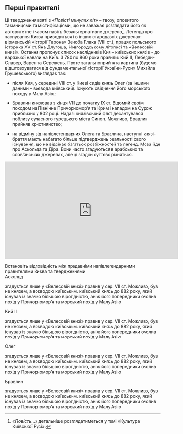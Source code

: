 Перші правителі
---------------

Ці твердження взяті з *«Повісті минулих літ»* – твору, оповитого
таємницями та містифікаціями, що не заважає розглядати його як
авторитетне і часом навіть безальтернативне джерело[^1]. Легенда про
заснування Києва приводиться і в інших стародавніх джерелах: вірменській
«Історії Тарона» Зеноба Глака (VIII ст.), працях польського історика XV
ст. Яна Длугоша, Новгородському літописі та «Велесовій книзі». Остання
пропонує список наслідників Кия – київських князів - до варязької навали
на Київ. З 780 по 860 роки правили: Кий ІІ, Лебедян-Славер, Варен та Сережень. Проте загальноприйнята картина (будемо відштовхуватися від
фундаментальної «Історії України-Руси» Михайла Грушевського) виглядає
так:

-   після Кия, у середині VIІI ст. у Києві сидів князь Олег (за іншими
    даними – воєвода київський). Існують свідчення його морського походу
    у Малу Азію;

-   Бравлин князював з кінця VIII до початку IX ст. Відомий своїм
    походом на Північне Причорномор’я та Крим і нападом на Сурож
    приблизно у 802 році. Надалі князівський флот десантувався поблизу
    сучасного турецького міста Синоп. Можливо, Бравлин прийняв християнство;

-   на відміну від напівлегендарних Олега та Бравлина, наступні князі-браття мають набагато більше підтверджень реальності свого існування, що не відсікає багатьох розбіжностей та легенд. Мова йде про Аскольда та Діра. Вони часто згадуються в арабських та слов’янських джерелах, але ці згадки суттєво різняться.

<div class="space">
<div class="fluidMedia">
<iframe align="center" width="560" height="315" src="https://www.youtube.com/embed/uTD1r_YADdQ" frameborder="0" allowfullscreen></iframe>
</div>
<div class="popup">
</div>
</div>



[^1]: *«Повість...»* детальніше розглядатиметься у темі «Культура Київської Русі».

<quiz>
    <question>
        <p>Встановіть відповідність між прадавніми напівлегендарними правителями Києва та твердженнями<br>
        Аскольд</p>
        <answer>згадується лише у «Велесовій книзі»</answer>
        <answer>правив у сер. VII ст. Можливо, був не князем, а воєводою київським. </answer>
        <answer correct>київський князь до 882 року, який існував із значно більшою вірогідністю, аніж його попередники</answer>
        <answer>очолив похід у Причорномор’я та морський похід у Малу Азію</answer>
    </question>
    <question>
        <p>Кий ІІ</p>
        <answer correct>згадується лише у «Велесовій книзі»</answer>
        <answer>правив у сер. VII ст. Можливо, був не князем, а воєводою київським. </answer>
        <answer>київський князь до 882 року, який існував із значно більшою вірогідністю, аніж його попередники</answer>
        <answer>очолив похід у Причорномор’я та морський похід у Малу Азію</answer>
    </question>
        <question>
        <p>Олег</p>
        <answer>згадується лише у «Велесовій книзі»</answer>
        <answer correct>правив у сер. VII ст. Можливо, був не князем, а воєводою київським. </answer>
        <answer>київський князь до 882 року, який існував із значно більшою вірогідністю, аніж його попередники</answer>
        <answer>очолив похід у Причорномор’я та морський похід у Малу Азію</answer>
    </question>
        <question>
        <p>Бравлин</p>
        <answer>згадується лише у «Велесовій книзі»</answer>
        <answer>правив у сер. VII ст. Можливо, був не князем, а воєводою київським. </answer>
        <answer>київський князь до 882 року, який існував із значно більшою вірогідністю, аніж його попередники</answer>
        <answer correct>очолив похід у Причорномор’я та морський похід у Малу Азію</answer>
    </question>
</quiz>